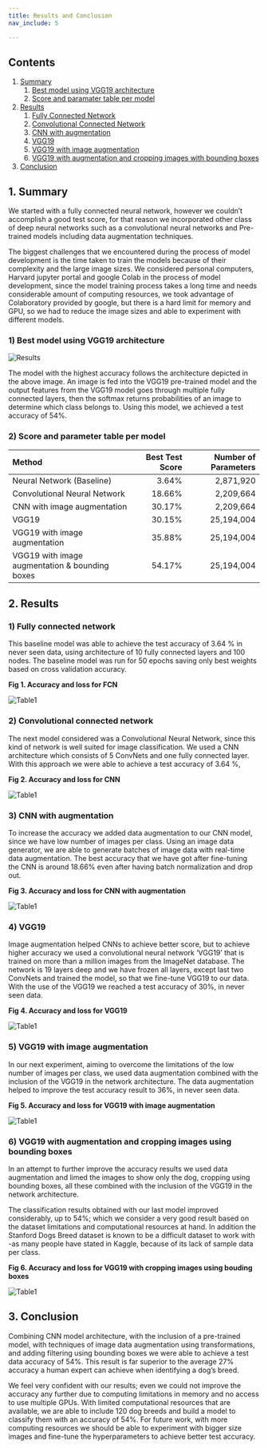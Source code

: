 ```yaml
---
title: Results and Conclusion
nav_include: 5

---
```


## Contents

1. [Summary](#summary)
   1. [Best model using VGG19 architecture](#Picture)
   2. [Score and paramater table per model](#Table) 
2. [Results](#results)
   1. [Fully Connected Network](#fcn)
   2. [Convolutional Connected Network](#cnn)
   3. [CNN with augmentation](#cnn_aug)
   4. [VGG19](#vgg19)
   5. [VGG19 with image augmentation](#vgg19_aug)
   6. [VGG19 with augmentation and  cropping images with bounding boxes](#vgg19_box)
3. [Conclusion](#summary)

## 1. Summary <a name="summary"></a>

We started with a fully connected neural network, however we couldn’t accomplish a good test score, for that reason we incorporated other class of deep neural networks such as a convolutional neural networks and Pre-trained models including data augmentation techniques.

The biggest challenges that we encountered during the process of model development is the time taken to train the models because of their complexity and the large image sizes. We considered personal computers, Harvard jupyter portal and google Colab in the process of model development, since the model training process takes a long time and needs considerable amount of computing resources, we took advantage of Colaboratory provided by google, but there is a hard limit for memory and GPU, so we had to reduce the image sizes and able to experiment with different models. 


### 1) Best model using VGG19 architecture <a name="Picture"></a>

![Results](/Images/FCN_VGG19.png)


The model with the highest accuracy follows the architecture depicted in the above image. An image is fed into the VGG19 pre-trained model and the output features from the VGG19 model goes through multiple fully connected layers, then the softmax returns probabilities of an image to determine which class belongs to. Using this model, we achieved a test accuracy of 54%.

### 2) Score and parameter table per model <a name="Table"></a>

| Method                                          | Best Test Score | Number of Parameters |
| :---------------------------------------------- | --------------: | -------------------: |
| Neural Network (Baseline)                       |           3.64% |            2,871,920 |
| Convolutional Neural Network                    |          18.66% |            2,209,664 |
| CNN with image augmentation                     |          30.17% |            2,209,664 |
| VGG19                                           |          30.15% |           25,194,004 |
| VGG19 with image augmentation                   |          35.88% |           25,194,004 |
| VGG19 with image augmentation  & bounding boxes |          54.17% |           25,194,004 |

## 2. Results <a name="results"></a>

### 1) Fully connected network <a name="fcn"></a>

This baseline model was able to achieve the test accuracy of 3.64 % in never seen data, using architecture of 10 fully connected layers and 100 nodes. The baseline model was run for 50 epochs saving only best weights based on cross validation accuracy.

**Fig 1. Accuracy and loss for FCN**

![Table1](/Images/dnn.png)



### 2) Convolutional connected network <a name="cnn"></a>

The next model considered was a Convolutional Neural Network, since this kind of network is well suited for image classification. We used a CNN architecture which consists of 5 ConvNets and one fully connected layer. With this approach we were able to achieve a test accuracy of 3.64 %, 



**Fig 2. Accuracy and loss for CNN**

![Table1](/Images/CNN.png)



### 3) CNN with augmentation <a name="cnn_aug"></a>

To increase the accuracy we added data augmentation to our CNN model, since we have low number of images per class. Using an image data generator, we are able to generate batches of image data with real-time data augmentation. The best accuracy that we have got after fine-tuning the CNN is around 18.66% even after having batch normalization and drop out. 



**Fig 3. Accuracy and loss for CNN with augmentation**

![Table1](/Images/CNN-aug.png)



### 4) VGG19 <a name="vgg19"></a>

Image augmentation helped CNNs to achieve better score, but to achieve higher accuracy we used a convolutional neural network ‘VGG19’ that is trained on more than a million images from the ImageNet database. The network is 19 layers deep and we have frozen all layers, except last two ConvNets and trained the model, so that we fine-tune VGG19 to our data. With the use of the VGG19 we reached a test accuracy of 30%, in never seen data. 

**Fig 4. Accuracy and loss for VGG19**

![Table1](/Images/vgg19.png)

### 5) VGG19 with image augmentation <a name="vgg19_aug"></a>

In our next experiment, aiming to overcome the limitations of the low number of images per class, we used data augmentation combined with the inclusion of the VGG19 in the network architecture. The data augmentation helped to improve the test accuracy result to 36%, in never seen data.

**Fig 5. Accuracy and loss for VGG19 with image augmentation**

![Table1](/Images/vgg19-aug.png)



### 6) VGG19 with augmentation and cropping images using bounding boxes <a name="vgg19_box"></a>

In an attempt to further improve the accuracy results we used data augmentation and limed the images to show only the dog, cropping using bounding boxes, all these combined with the inclusion of the VGG19 in the network architecture.

The classification results obtained with our last model improved considerably, up to 54%; which we consider a very good result based on the dataset limitations and computational resources at hand. In addition the Stanford Dogs Breed dataset is known to be a difficult dataset to work with -as many people have stated in Kaggle, because of its lack of sample data per class.


**Fig 6. Accuracy and loss for VGG19 with cropping images using bouding boxes**

![Table1](/Images/vgg19-bound-aug.png)


## 3. Conclusion

Combining CNN model architecture, with the inclusion of a pre-trained model, with techniques of image data augmentation using transformations, and adding filtering using bounding boxes we were able to achieve a test data accuracy of 54%. This result is far superior to the average 27% accuracy a human expert can achieve when identifying a dog’s breed.

We feel very confident with our results; even we could not improve the accuracy any further due to computing limitations in memory and no access to use multiple GPUs. With limited computational resources that are available, we are able to include 120 dog breeds and build a model to classify them with an accuracy of 54%. For future work, with more computing resources we should be able to experiment with bigger size images and fine-tune the hyperparameters to achieve better test accuracy. 


